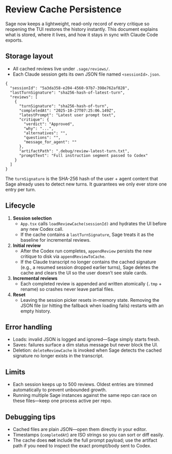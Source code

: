 # Review Cache Persistence

Sage now keeps a lightweight, read-only record of every critique so reopening the TUI restores the history instantly. This document explains what is stored, where it lives, and how it stays in sync with Claude Code exports.

## Storage layout

- All cached reviews live under `.sage/reviews/`.
- Each Claude session gets its own JSON file named `<sessionId>.json`.

```jsonc
{
  "sessionId": "5a3da358-e204-4560-97b7-398e762af828",
  "lastTurnSignature": "sha256-hash-of-latest-turn",
  "reviews": [
    {
      "turnSignature": "sha256-hash-of-turn",
      "completedAt": "2025-10-27T07:25:06.149Z",
      "latestPrompt": "Latest user prompt text",
      "critique": {
        "verdict": "Approved",
        "why": "...",
        "alternatives": "",
        "questions": "",
        "message_for_agent": ""
      },
      "artifactPath": ".debug/review-latest-turn.txt",
      "promptText": "Full instruction segment passed to Codex"
    }
  ]
}
```

The `turnSignature` is the SHA-256 hash of the user + agent content that Sage already uses to detect new turns. It guarantees we only ever store one entry per turn.

## Lifecycle

1. **Session selection**
   - `App.tsx` calls `loadReviewCache(sessionId)` and hydrates the UI before any new Codex call.
   - If the cache contains a `lastTurnSignature`, Sage treats it as the baseline for incremental reviews.
2. **Initial review**
   - After the Codex run completes, `appendReview` persists the new critique to disk via `appendReviewToCache`.
   - If the Claude transcript no longer contains the cached signature (e.g., a resumed session dropped earlier turns), Sage deletes the cache and clears the UI so the user doesn’t see stale cards.
3. **Incremental reviews**
   - Each completed review is appended and written atomically (`.tmp` + rename) so crashes never leave partial files.
4. **Reset**
   - Leaving the session picker resets in-memory state. Removing the JSON file (or hitting the fallback when loading fails) restarts with an empty history.

## Error handling

- Loads: invalid JSON is logged and ignored—Sage simply starts fresh.
- Saves: failures surface a dim status message but never block the UI.
- Deletion: `deleteReviewCache` is invoked when Sage detects the cached signature no longer exists in the transcript.

## Limits

- Each session keeps up to 500 reviews. Oldest entries are trimmed automatically to prevent unbounded growth.
- Running multiple Sage instances against the same repo can race on these files—keep one process active per repo.

## Debugging tips

- Cached files are plain JSON—open them directly in your editor.
- Timestamps (`completedAt`) are ISO strings so you can sort or diff easily.
- The cache does **not** include the full prompt payload; use the artifact path if you need to inspect the exact prompt/body sent to Codex.
